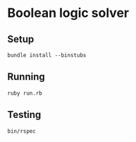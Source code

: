 # Boolean logic solver

## Setup
```
bundle install --binstubs
```

## Running
```
ruby run.rb
```

## Testing
```
bin/rspec
```
